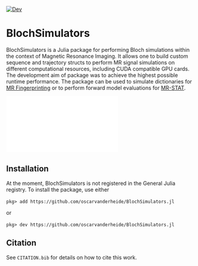 [![Dev](https://img.shields.io/badge/docs-dev-blue.svg)](https://oscarvanderheide.github.io/BlochSimulators.jl/dev)

# BlochSimulators

BlochSimulators is a Julia package for performing Bloch simulations within the context of Magnetic Resonance Imaging. It allows one to build custom sequence and trajectory structs to perform MR signal simulations on different computational resources, including CUDA compatible GPU cards. The development aim of package was to achieve the highest possible runtime performance. The package can be used to simulate dictionaries for [MR Fingerprinting](https://doi.org/10.1038%2Fnature11971) or to perform forward model evaluations for [MR-STAT](https://doi.org/10.1016/j.mri.2017.10.015).

![BlochSimulators.jl structure overview](docs/src/overview.pdf "Overview of the structure of BlochSimulators.jl")

## Installation

At the moment, BlochSimulators is not registered in the General Julia registry. To install the package,
use either

`pkg> add https://github.com/oscarvanderheide/BlochSimulators.jl`

or

`pkg> dev https://github.com/oscarvanderheide/BlochSimulators.jl`
## Citation

See `CITATION.bib` for details on how to cite this work.